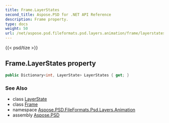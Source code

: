 ```yaml
---
title: Frame.LayerStates
second_title: Aspose.PSD for .NET API Reference
description: Frame property. 
type: docs
weight: 50
url: /net/aspose.psd.fileformats.psd.layers.animation/frame/layerstates/
---
```

{{< psd/tize >}}
## Frame.LayerStates property

```csharp
public Dictionary<int, LayerState> LayerStates { get; }
```

### See Also

* class [LayerState](../../layerstate/)
* class [Frame](../)
* namespace [Aspose.PSD.FileFormats.Psd.Layers.Animation](../../frame/)
* assembly [Aspose.PSD](../../../)



